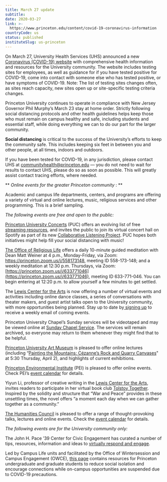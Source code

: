 ```yaml
---
title: March 27 update
subtitle: 
date: 2020-03-27
link: >-
  https://www.princeton.edu/content/covid-19-coronavirus-information
countryCode: us
status: published
instituteSlug: us-princeton
---
```

On March 27, University Health Services (UHS) announced a new [Coronavirus (COVID-19) website](https://uhs.princeton.edu/health-resources/coronavirus-covid-19) with comprehensive health information and resources for the University community. The website includes testing sites for employees, as well as guidance for if you have tested positive for COVID-19, come into contact with someone else who has tested positive, or have symptoms of COVID-19. Note: The list of testing sites changes often, as sites reach capacity, new sites open up or site-specific testing criteria changes. 

Princeton University continues to operate in compliance with New Jersey Governor Phil Murphy’s March 23 stay at home order. Strictly following social distancing protocols and other health guidelines helps keep those who must remain on campus healthy and safe, including students and essential staff, while doing everything we can to do our part for the larger community.

 **Social distancing** is critical to the success of the University’s efforts to keep the community safe. This includes keeping six feet in between you and other people, at all times, indoors and outdoors.

If you have been tested for COVID-19, in any jurisdiction, please contact UHS at [communityhealth@princeton.edu](mailto:communityhealth@princeton.edu) — you do not need to wait for results to contact UHS, please do so as soon as possible. This will greatly assist contact tracing efforts, where needed.

 ** _Online events for the greater Princeton community_ : **

Academic and campus life departments, centers, and programs are offering a variety of virtual and online lectures, music, religious services and other programming. This is a brief sampling.

 _The following events are free and open to the public:_

[Princeton University Concerts](http://www.princetonuniversityconcerts.org/) (PUC) offers an evolving list of free [streaming resources](http://www.princetonuniversityconcerts.org/blog/entry/keep-the-music-going), and invites the public to join its virtual concert hall on Spotify as part of its new [Collaborative Listening Project](http://www.princetonuniversityconcerts.org/blog/entry/collaborative-listening-project). PUC hopes both initiatives might help fill your social distancing with music!

[The Office of Religious Life](https://religiouslife.princeton.edu/) offers a daily 10-minute guided meditation with Dean Matt Weiner at 4 p.m., Monday-Friday, via Zoom: <https://princeton.zoom.us/j/558173148>, meeting ID 558-173-148; and a weekly meditation at 12:30 p.m. Thursdays, via Zoom: [https://princeton.zoom.us/j/633771046](https://princeton.zoom.us/j/633771046), meeting ID 633-771-046. You can begin entering at 12:20 p.m. to allow yourself a few minutes to get settled.

The [Lewis Center for the Arts](https://arts.princeton.edu/) is now offering a number of virtual events and activities including online dance classes, a series of conversations with theater makers, and guest artist talks open to the University community, with more opportunities being planned. Stay up to date by[ signing up](https://princeton.us8.list-manage.com/subscribe/post?u=2991e25c7d47f00788ae2f9f1&id=acc2f4aa48) to receive a weekly email of coming events.

Princeton University Chapel’s Sunday services will be videotaped and may be viewed online at [Sunday Chapel Service](https://www.youtube.com/channel/UCqL-fM8ZUXN4lMUxo9Ji_uw/videos?). The services will remain archived, so everyone may return to them whenever they might find that to be helpful.

[Princeton University Art Museum](https://artmuseum.princeton.edu/) is pleased to offer online lectures (including “[Painting the Mountains: Cézanne’s Rock and Quarry Canvases](https://artmuseum.princeton.edu/calendar/2020-04/painting-mountains-c%C3%A9zannes-rock-and-quarry-canvases)" at 5:30 Thursday, April 2), and highlights of current exhibitions.

[Princeton Environmental Institute](https://environment.princeton.edu/) (PEI) is pleased to offer online events. Check PEI’s [event calendar](https://environment.princeton.edu/events/) for details.

Yiyun Li, professor of creative writing in the [Lewis Center for the Arts](https://arts.princeton.edu/), invites readers to participate in her virtual book club [Tolstoy Together](https://apublicspace.org/news/detail/tolstoy-together). Inspired by the solidity and structure that “War and Peace” provides in these unsettling times, the novel offers “a moment each day when we can gather together as a community.”

[The Humanities Council](https://humanities.princeton.edu/) is pleased to offer a range of thought-provoking talks, lectures and online events. Check the [event calendar](https://humanities.princeton.edu/events/event_category/virtual/?view=full) for details.

 _The following events are for the University community only:_

The John H. Pace ’39 Center for Civic Engagement has curated a number of tips, resources, information and ideas to [virtually respond and engage](https://pace.princeton.edu/how/respond-virtually). 

Led by Campus Life units and facilitated by the Office of Wintersession and Campus Engagement (OWCE), [this page](https://winter.princeton.edu/virtual) contains resources for Princeton undergraduate and graduate students to reduce social isolation and encourage connections while on-campus opportunities are suspended due to COVID-19 precautions.

